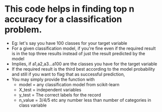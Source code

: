 # This code helps in finding top n accuracy for a classification problem.

 - Eg: let's say you have 100 classes for your target variable
 - For a given classification model, if you're fine even if the required result is in the top three results instead of just the result predicted by the model
 - Implies, if a1,a2,a3...a100 are the classes you have for the target variable
 - If the required result is the third best according to the model probability and still if you want to flag that as successful prediction,
 - You may simply provide the function with
   - model = any classification model from scikit-learn
   - X_test = independent variables
   - y_test = The correct labels for the record
   - n_value = 3/4/5 etc any number less than number of categories in class variable 
